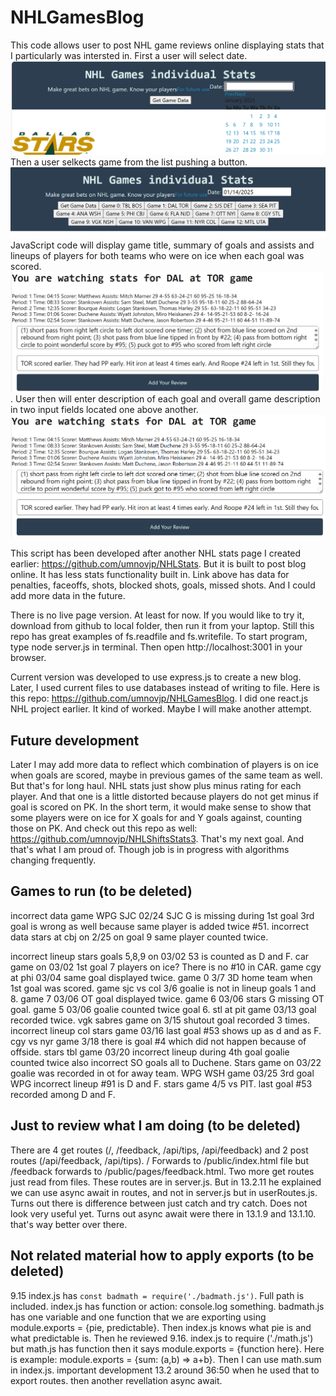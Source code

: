 # NHLGamesBlog
This code allows user to post NHL game reviews online displaying stats that I particularly was intersted in. First a user will select date. ![Alt text](./public/pages/image.png) Then a user selkects game from the list pushing a button. ![Alt text](./public/pages/image-1.png)JavaScript code will display game title, summary of goals and assists and lineups of players for both teams who were on ice when each goal was scored. ![Alt text](./public/pages/image-2.png). User then will enter description of each goal and overall game description in two input fields located one above another.![Alt text](./public/pages/image-3.png)

This script has been developed after another NHL stats page I created earlier: https://github.com/umnovjp/NHLStats. But it is built to post blog online. It has less stats functionality built in. Link above has data for penalties, faceoffs, shots, blocked shots, goals, missed shots. And I could add more data in the future.

There is no live page version. At least for now. If you would like to try it, download from github to local folder, then run it from your laptop. Still this repo has great examples of fs.readfile and fs.writefile. To start program, type node server.js in terminal. Then open http://localhost:3001 in your browser.

Current version was developed to use express.js to create a new blog. Later, I used current files to use databases instead of writing to file. Here is this repo: https://github.com/umnovjp/NHLGamesBlog. I did one react.js NHL project earlier. It kind of worked. Maybe I will make another attempt. 

## Future development
Later I may add more data to reflect which combination of players is on ice when goals are scored, maybe in previous games of the same team as well. But that's for long haul. NHL stats just show plus minus rating for each player. And that one is a little distorted because players do not get minus if goal is scored on PK. In the short term, it would make sense to show that some players were on ice for X goals for and Y goals against, counting those on PK. And check out this repo as well: https://github.com/umnovjp/NHLShiftsStats3. That's my next goal. And that's what I am proud of. Though job is in progress with algorithms changing frequently.  

## Games to run (to be deleted)
incorrect data game WPG SJC 02/24 SJC G is missing during 1st goal 3rd goal is wrong as well because same player is added twice #51. incorrect data stars at cbj on 2/25 on goal 9 same player counted twice. 

incorrect lineup stars goals 5,8,9 on 03/02 53 is counted as D and F. car game on 03/02 1st goal 7 players on ice? There is no #10 in CAR. game cgy at phi 03/04 same goal displayed twice. game 0 3/7 3D home team when 1st goal was scored. game sjc vs col 3/6 goalie is not in lineup goals 1 and 8. game 7 03/06 OT goal displayed twice. game 6 03/06 stars G missing OT goal. game 5 03/06 goalie counted twice goal 6. stl at pit game 03/13 goal recorded twice. vgk sabres game on 3/15 shutout goal recorded 3 times. incorrect lineup col stars game 03/16 last goal #53 shows up as d and as F. cgy vs nyr game 3/18 there is goal #4 which did not happen because of offside. stars tbl game 03/20 incorrect lineup during 4th goal goalie counted twice also incorrect SO goals all to Duchene. Stars game on 03/22 goalie was recorded in ot for away team. WPG WSH game 03/25 3rd goal WPG incorrect lineup #91 is D and F. stars game 4/5 vs PIT. last goal #53 recorded among D and F. 

## Just to review what I am doing (to be deleted)
There are 4 get routes (/, /feedback, /api/tips, /api/feedback) and 2 post routes (/api/feedback, /api/tips). / Forwards to /public/index.html file but /feedback forwards to /public/pages/feedback.html. Two more get routes just read from files. These routes are in server.js. But in 13.2.11 he explained we can use async await in routes, and not in server.js but in userRoutes.js. Turns out there is difference between just catch and try catch. Does not look very useful yet. Turns out async await were there in 13.1.9 and 13.1.10. that's way better over there. 

## Not related material how to apply exports (to be deleted)
9.15 index.js has `const badmath = require('./badmath.js')`. Full path is included. index.js has function or action: console.log something. badmath.js has one variable and one function that we are exporting using module.exports = {pie, predictable}. Then index.js knows what pie is and what predictable is. Then he reviewed 9.16. index.js to require ('./math.js') but math.js has function then it says module.exports = {function here}. Here is example: module.exports = {sum: (a,b) => a+b}. Then I can use math.sum in index.js. important development 13.2 around 36:50 when he used that to export routes. then another revellation async await. 